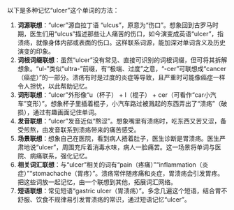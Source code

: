 以下是多种记忆“ulcer”这个单词的方法：
1. **词源联想**：“ulcer”源自拉丁语 “ulcus”，原意为“伤口”。想象回到古罗马时期，医生们用“ulcus”描述那些让人痛苦的伤口，如今演变成英语“ulcer”，指溃疡，就像身体内部或表面的伤口。这样联系词源，能加深对单词含义及历史演变的印象。
2. **词根词缀联想**：虽然“ulcer”没有常见、直接可识别的词根词缀，但可将其拆解想象。“ul-”类似“ultra-”前缀，有“极端、过度”之意，“-cer”可联想成“cancer（癌症）”的一部分。溃疡有时是过度的炎症等导致，且严重时可能像癌症一样令人担忧，以此帮助记忆。
3. **词形联想**：“ulcer”外形像“u（杯子） + l（棍子） + cer（可看作“car小汽车”变形）”。想象杯子里插着棍子，小汽车路过被溅起的东西弄出了“溃疡”（破损），通过有趣画面记住单词。
4. **发音联想**：“ulcer”发音近似“熬涩”。想象嘴里有溃疡时，吃东西又苦又涩，备受煎熬，由发音联系到溃疡带来的痛苦感受。
5. **场景联想**：想象自己在医院，看到病人捂着肚子，医生诊断是胃溃疡。医生严肃地说“ulcer”，周围充斥着消毒水味，病人一脸痛苦。这一场景将单词与医院、病痛联系，强化记忆。
6. **相关词汇联想**：与“ulcer”相关的词有“pain（疼痛）”“inflammation（炎症）”“stomachache（胃疼）”。溃疡常伴随疼痛和炎症，胃溃疡会引发胃疼。把这些词放一起记忆，由一个联想到其他，拓展词汇网络。
7. **短语联想**：常见短语“gastric ulcer（胃溃疡）”。多念几遍这个短语，结合胃不舒服、饮食不规律易引发胃溃疡的常识，通过短语记忆“ulcer”。 